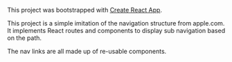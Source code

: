 This project was bootstrapped with [Create React App](https://github.com/facebook/create-react-app).

This project is a simple imitation of the navigation structure from apple.com. It implements React routes and components to display sub navigation based on the path.

The nav links are all made up of re-usable components.
